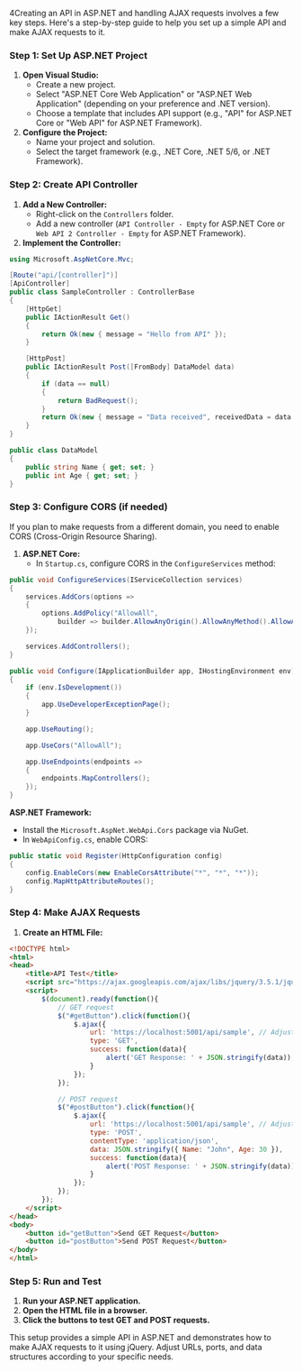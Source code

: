 4Creating an API in ASP.NET and handling AJAX requests involves a few key steps. Here's a step-by-step guide to help you set up a simple API and make AJAX requests to it.
### Step 1: Set Up ASP.NET Project

1. **Open Visual Studio:**
    - Create a new project.
    - Select "ASP.NET Core Web Application" or "ASP.NET Web Application" (depending on your preference and .NET version).
    - Choose a template that includes API support (e.g., "API" for ASP.NET Core or "Web API" for ASP.NET Framework).
3. **Configure the Project:**
    - Name your project and solution.
    - Select the target framework (e.g., .NET Core, .NET 5/6, or .NET Framework).
### Step 2: Create API Controller

1. **Add a New Controller:**
    - Right-click on the `Controllers` folder.
    - Add a new controller (`API Controller - Empty` for ASP.NET Core or `Web API 2 Controller - Empty` for ASP.NET Framework).
2. **Implement the Controller:**

```csharp
using Microsoft.AspNetCore.Mvc;

[Route("api/[controller]")]
[ApiController]
public class SampleController : ControllerBase
{
    [HttpGet]
    public IActionResult Get()
    {
        return Ok(new { message = "Hello from API" });
    }

    [HttpPost]
    public IActionResult Post([FromBody] DataModel data)
    {
        if (data == null)
        {
            return BadRequest();
        }
        return Ok(new { message = "Data received", receivedData = data });
    }
}

public class DataModel
{
    public string Name { get; set; }
    public int Age { get; set; }
}
```
### Step 3: Configure CORS (if needed)

If you plan to make requests from a different domain, you need to enable CORS (Cross-Origin Resource Sharing).

1. **ASP.NET Core:**
    - In `Startup.cs`, configure CORS in the `ConfigureServices` method:
```csharp
public void ConfigureServices(IServiceCollection services)
{
    services.AddCors(options =>
    {
        options.AddPolicy("AllowAll",
            builder => builder.AllowAnyOrigin().AllowAnyMethod().AllowAnyHeader());
    });

    services.AddControllers();
}

public void Configure(IApplicationBuilder app, IHostingEnvironment env)
{
    if (env.IsDevelopment())
    {
        app.UseDeveloperExceptionPage();
    }

    app.UseRouting();

    app.UseCors("AllowAll");

    app.UseEndpoints(endpoints =>
    {
        endpoints.MapControllers();
    });
}
```
**ASP.NET Framework:**
- Install the `Microsoft.AspNet.WebApi.Cors` package via NuGet.
- In `WebApiConfig.cs`, enable CORS:
```csharp
public static void Register(HttpConfiguration config)
{
    config.EnableCors(new EnableCorsAttribute("*", "*", "*"));
    config.MapHttpAttributeRoutes();
}
```
### Step 4: Make AJAX Requests

1. **Create an HTML File:**
```html
<!DOCTYPE html>
<html>
<head>
    <title>API Test</title>
    <script src="https://ajax.googleapis.com/ajax/libs/jquery/3.5.1/jquery.min.js"></script>
    <script>
        $(document).ready(function(){
            // GET request
            $("#getButton").click(function(){
                $.ajax({
                    url: 'https://localhost:5001/api/sample', // Adjust port as necessary
                    type: 'GET',
                    success: function(data){
                        alert('GET Response: ' + JSON.stringify(data));
                    }
                });
            });

            // POST request
            $("#postButton").click(function(){
                $.ajax({
                    url: 'https://localhost:5001/api/sample', // Adjust port as necessary
                    type: 'POST',
                    contentType: 'application/json',
                    data: JSON.stringify({ Name: "John", Age: 30 }),
                    success: function(data){
                        alert('POST Response: ' + JSON.stringify(data));
                    }
                });
            });
        });
    </script>
</head>
<body>
    <button id="getButton">Send GET Request</button>
    <button id="postButton">Send POST Request</button>
</body>
</html>
```
### Step 5: Run and Test

1. **Run your ASP.NET application.**
2. **Open the HTML file in a browser.**
3. **Click the buttons to test GET and POST requests.**

This setup provides a simple API in ASP.NET and demonstrates how to make AJAX requests to it using jQuery. Adjust URLs, ports, and data structures according to your specific needs.
